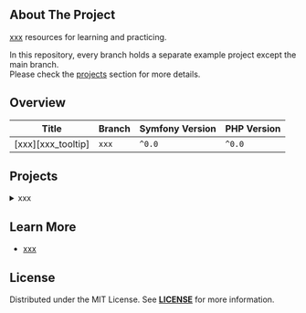 ## About The Project
[xxx][topic] resources for learning and practicing.

In this repository, every branch holds a separate example project except the main branch.  
Please check the [projects](#projects) section for more details.


## Overview
| Title                                | Branch          | Symfony Version | PHP Version | 
|--------------------------------------|-----------------|-----------------|-------------|
| [xxx][xxx_tooltip]                   | `xxx`           | `^0.0`          | `^0.0`      |


## Projects
<details><summary>xxx</summary>  
<p>  

<img
src="xxx"
alt="xxx"
width="80%"
/>

**Code:** https://github.com/habibun/xxx/tree/xxx  
**Resources:** 
- [xxx_tile][xxx_url]  
<br/>

#### Installation
```bash
git clone git@github.com:habibun/symfony-ux.git
cd symfony-ux
git checkout jakub-tobiasz
git pull origin jakub-tobiasz
symfony composer install
```

</p>
</details>


## Learn More
- [xxx](xxx)


## License
Distributed under the MIT License. See **[LICENSE][license]** for more information.


[//]: # (Links)
[topic]: xxx
[license]: https://github.com/habibun/xxx/blob/main/LICENSE
